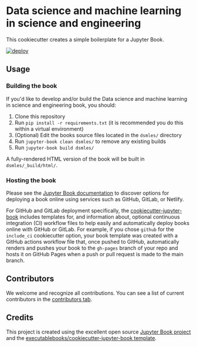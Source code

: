 # Data science and machine learning in science and engineering

This cookiecutter creates a simple boilerplate for a Jupyter Book.

[![deploy](https://github.com/jkitchin/dsmles/actions/workflows/deploy.yml/badge.svg)](https://github.com/jkitchin/dsmles/actions/workflows/deploy.yml)

## Usage

### Building the book

If you'd like to develop and/or build the Data science and machine learning in science and engineering book, you should:

1. Clone this repository
2. Run `pip install -r requirements.txt` (it is recommended you do this within a virtual environment)
3. (Optional) Edit the books source files located in the `dsmles/` directory
4. Run `jupyter-book clean dsmles/` to remove any existing builds
5. Run `jupyter-book build dsmles/`

A fully-rendered HTML version of the book will be built in `dsmles/_build/html/`.

### Hosting the book

Please see the [Jupyter Book documentation](https://jupyterbook.org/publish/web.html) to discover options for deploying a book online using services such as GitHub, GitLab, or Netlify.

For GitHub and GitLab deployment specifically, the [cookiecutter-jupyter-book](https://github.com/executablebooks/cookiecutter-jupyter-book) includes templates for, and information about, optional continuous integration (CI) workflow files to help easily and automatically deploy books online with GitHub or GitLab. For example, if you chose `github` for the `include_ci` cookiecutter option, your book template was created with a GitHub actions workflow file that, once pushed to GitHub, automatically renders and pushes your book to the `gh-pages` branch of your repo and hosts it on GitHub Pages when a push or pull request is made to the main branch.

## Contributors

We welcome and recognize all contributions. You can see a list of current contributors in the [contributors tab](https://github.com/jkitchin/ddsmles/graphs/contributors).

## Credits

This project is created using the excellent open source [Jupyter Book project](https://jupyterbook.org/) and the [executablebooks/cookiecutter-jupyter-book template](https://github.com/executablebooks/cookiecutter-jupyter-book).
